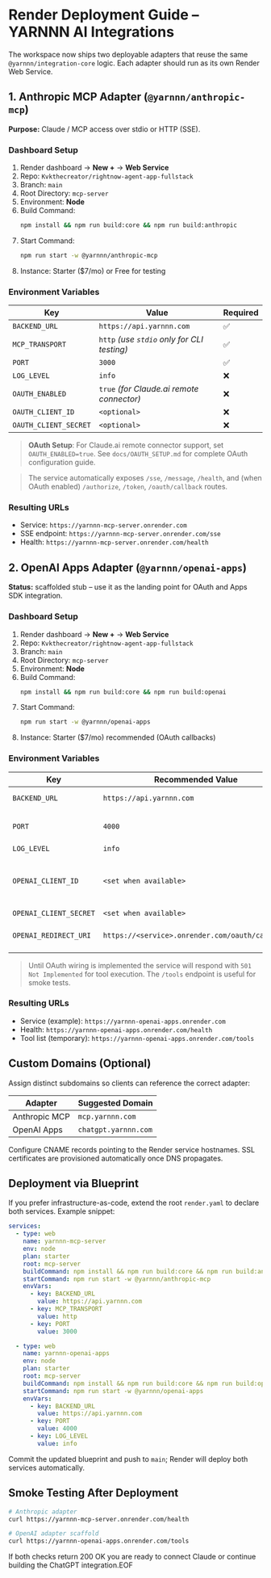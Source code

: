 # Render Deployment Guide – YARNNN AI Integrations

The workspace now ships two deployable adapters that reuse the same `@yarnnn/integration-core` logic. Each adapter should run as its own Render Web Service.

## 1. Anthropic MCP Adapter (`@yarnnn/anthropic-mcp`)

**Purpose:** Claude / MCP access over stdio or HTTP (SSE).

### Dashboard Setup
1. Render dashboard → **New +** → **Web Service**
2. Repo: `Kvkthecreator/rightnow-agent-app-fullstack`
3. Branch: `main`
4. Root Directory: `mcp-server`
5. Environment: **Node**
6. Build Command:
   ```bash
   npm install && npm run build:core && npm run build:anthropic
   ```
7. Start Command:
   ```bash
   npm run start -w @yarnnn/anthropic-mcp
   ```
8. Instance: Starter ($7/mo) or Free for testing

### Environment Variables
| Key | Value | Required |
|-----|-------|----------|
| `BACKEND_URL` | `https://api.yarnnn.com` | ✅ |
| `MCP_TRANSPORT` | `http` *(use `stdio` only for CLI testing)* | ✅ |
| `PORT` | `3000` | ✅ |
| `LOG_LEVEL` | `info` | ❌ |
| `OAUTH_ENABLED` | `true` *(for Claude.ai remote connector)* | ❌ |
| `OAUTH_CLIENT_ID` | `<optional>` | ❌ |
| `OAUTH_CLIENT_SECRET` | `<optional>` | ❌ |

> **OAuth Setup**: For Claude.ai remote connector support, set `OAUTH_ENABLED=true`. See `docs/OAUTH_SETUP.md` for complete OAuth configuration guide.

> The service automatically exposes `/sse`, `/message`, `/health`, and (when OAuth enabled) `/authorize`, `/token`, `/oauth/callback` routes.

### Resulting URLs
- Service: `https://yarnnn-mcp-server.onrender.com`
- SSE endpoint: `https://yarnnn-mcp-server.onrender.com/sse`
- Health: `https://yarnnn-mcp-server.onrender.com/health`

## 2. OpenAI Apps Adapter (`@yarnnn/openai-apps`)

**Status:** scaffolded stub – use it as the landing point for OAuth and Apps SDK integration.

### Dashboard Setup
1. Render dashboard → **New +** → **Web Service**
2. Repo: `Kvkthecreator/rightnow-agent-app-fullstack`
3. Branch: `main`
4. Root Directory: `mcp-server`
5. Environment: **Node**
6. Build Command:
   ```bash
   npm install && npm run build:core && npm run build:openai
   ```
7. Start Command:
   ```bash
   npm run start -w @yarnnn/openai-apps
   ```
8. Instance: Starter ($7/mo) recommended (OAuth callbacks)

### Environment Variables
| Key | Recommended Value | Notes |
|-----|-------------------|-------|
| `BACKEND_URL` | `https://api.yarnnn.com` | Shared backend |
| `PORT` | `4000` | Default scaffold port |
| `LOG_LEVEL` | `info` | |
| `OPENAI_CLIENT_ID` | `<set when available>` | Needed for real Apps SDK usage |
| `OPENAI_CLIENT_SECRET` | `<set when available>` | |
| `OPENAI_REDIRECT_URI` | `https://<service>.onrender.com/oauth/callback` | Register with OpenAI |

> Until OAuth wiring is implemented the service will respond with `501 Not Implemented` for tool execution. The `/tools` endpoint is useful for smoke tests.

### Resulting URLs
- Service (example): `https://yarnnn-openai-apps.onrender.com`
- Health: `https://yarnnn-openai-apps.onrender.com/health`
- Tool list (temporary): `https://yarnnn-openai-apps.onrender.com/tools`

## Custom Domains (Optional)
Assign distinct subdomains so clients can reference the correct adapter:

| Adapter | Suggested Domain |
|---------|------------------|
| Anthropic MCP | `mcp.yarnnn.com` |
| OpenAI Apps | `chatgpt.yarnnn.com` |

Configure CNAME records pointing to the Render service hostnames. SSL certificates are provisioned automatically once DNS propagates.

## Deployment via Blueprint
If you prefer infrastructure-as-code, extend the root `render.yaml` to declare both services. Example snippet:

```yaml
services:
  - type: web
    name: yarnnn-mcp-server
    env: node
    plan: starter
    root: mcp-server
    buildCommand: npm install && npm run build:core && npm run build:anthropic
    startCommand: npm run start -w @yarnnn/anthropic-mcp
    envVars:
      - key: BACKEND_URL
        value: https://api.yarnnn.com
      - key: MCP_TRANSPORT
        value: http
      - key: PORT
        value: 3000

  - type: web
    name: yarnnn-openai-apps
    env: node
    plan: starter
    root: mcp-server
    buildCommand: npm install && npm run build:core && npm run build:openai
    startCommand: npm run start -w @yarnnn/openai-apps
    envVars:
      - key: BACKEND_URL
        value: https://api.yarnnn.com
      - key: PORT
        value: 4000
      - key: LOG_LEVEL
        value: info
```

Commit the updated blueprint and push to `main`; Render will deploy both services automatically.

## Smoke Testing After Deployment

```bash
# Anthropic adapter
curl https://yarnnn-mcp-server.onrender.com/health

# OpenAI adapter scaffold
curl https://yarnnn-openai-apps.onrender.com/tools
```

If both checks return 200 OK you are ready to connect Claude or continue building the ChatGPT integration.EOF

